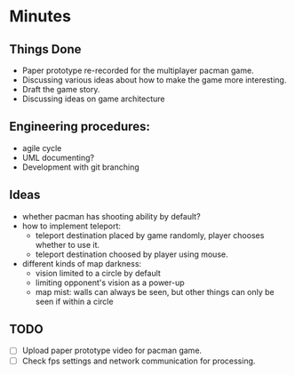 # Minutes

## Things Done

- Paper prototype re-recorded for the multiplayer
  pacman game.
- Discussing various ideas about how to make the game
  more interesting.
- Draft the game story.
- Discussing ideas on game architecture

## Engineering procedures:
  - agile cycle
  - UML documenting?
  - Development with git branching

## Ideas

- whether pacman has shooting ability by default?
- how to implement teleport:
  - teleport destination placed by game randomly, player
    chooses whether to use it.
  - teleport destination choosed by player using mouse.
- different kinds of map darkness:
  - vision limited to a circle by default
  - limiting opponent's vision as a power-up
  - map mist: walls can always be seen, but other things
    can only be seen if within a circle

## TODO

- [ ] Upload paper prototype video for pacman game.
- [ ] Check fps settings and network communication
      for processing.
